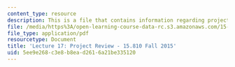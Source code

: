 ```yaml
---
content_type: resource
description: This is a file that contains information regarding project review.
file: /media/https%3A/open-learning-course-data-rc.s3.amazonaws.com/15-810-marketing-management-analytics-frameworks-and-applications-fall-2015/5ee9e268c3e8b8ead2616a21be335120_MIT15_810F15_L17_ProjRevw.pdf
file_type: application/pdf
resourcetype: Document
title: 'Lecture 17: Project Review - 15.810 Fall 2015'
uid: 5ee9e268-c3e8-b8ea-d261-6a21be335120
---
```

